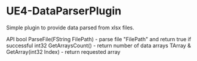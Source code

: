 # UE4-DataParserPlugin
Simple plugin to provide data parsed from xlsx files.

API
bool ParseFile(FString FilePath) - parse file "FilePath" and return true if successful
int32 GetArraysCount() - return number of data arrays
TArray<float> & GetArray(int32 Index) - return requested array
